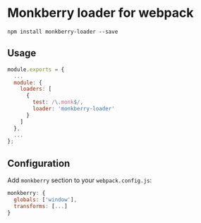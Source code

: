 # Monkberry loader for webpack

```
npm install monkberry-loader --save
```

## Usage

```js
module.exports = {
  ...
  module: {
    loaders: [
      {
        test: /\.monk$/,
        loader: 'monkberry-loader'
      }
    ]
  },
  ...
};
```

## Configuration 

Add `monkberry` section to your `webpack.config.js`:

```js
monkberry: {
  globals: ['window'],
  transforms: [...]
}
```
